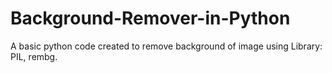 # Background-Remover-in-Python
A basic python code created to remove background of image using Library: PIL, rembg.
